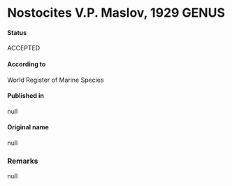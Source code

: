 Nostocites V.P. Maslov, 1929 GENUS
=======

#### Status
ACCEPTED

#### According to
World Register of Marine Species

#### Published in
null

#### Original name
null

### Remarks
null
